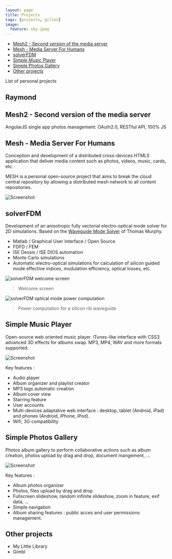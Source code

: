 ```yaml
---
layout: page
title: Projects
tags: [projects, gilles]
image:
  feature: sky.jpeg
---
```


<!-- TOC -->

- [Mesh2 - Second version of the media server](#mesh2---second-version-of-the-media-server)
- [Mesh - Media Server For Humans](#mesh---media-server-for-humans)
- [solverFDM](#solverfdm)
- [Simple Music Player](#simple-music-player)
- [Simple Photos Gallery](#simple-photos-gallery)
- [Other projects](#other-projects)

<!-- /TOC -->

List of personal projects

## Raymond



## Mesh2 - Second version of the media server

AngularJS single app photos management: OAuth2.0, RESTful API, 100% JS

## Mesh - Media Server For Humans

Conception and development of a distributed cross-devices HTML5 application that deliver media content such as photos, videos, music, cards, etc.

MESH is a personal open-source project that aims to break the cloud central repository by allowing a distributed mesh network to all content repositories.

![Screenshot](https://camo.githubusercontent.com/3a859f5798ffa0fd3f86404bd09c4217826ab0eb/68747470733a2f2f7261772e6769746875622e636f6d2f62696c6c6f752d66722f6d656469612d6d616e616765722f6d61737465722f7765622f696d616765732f70726573656e746174696f6e2e706e67)

## solverFDM

Development of an anisotropic fully vectorial electro-optical mode solver for 2D simulations. Based on the [Waveguide Mode Solver](http://www.mathworks.com/matlabcentral/fileexchange/12734-waveguide-mode-solver) of Thomas Murphy.

- Matlab / Graphical User Interface / Open Source
- FDFD / FEM
- ISE Dessis / ISE DIOS automation
- Monte Carlo simulations
- Automatic electro-optical simulations for calculation of silicon guided mode effective indices, modulation efficiency, optical losses, etc.

![solverFDM welcome screen](https://lh3.googleusercontent.com/cnN6Cc_x-B3d7DECpD0hjpqzkhurlatNQ1EUsdGpv1YwfHwetdMR6cAG-4Lb-C33LHy8=w1366-h768-rw-no)

> Welcome screen

![solverFDM optical mode power computation](https://lh3.googleusercontent.com/Zf47xUIEJ4rKFnhGe4w8Rj2vI8FUqfXfwTt3Ty33--w_zuvonwqfXET8FCNKrilfnNgA=w1366-h768-rw-no)

> Power computation for a silicon rib waveguide

## Simple Music Player

Open-source web oriented music player. iTunes-like interface with CSS3 advanced 3D effects for albums swap. MP3, MP4, WAV and more formats supported.

![Screenshot](https://lh3.googleusercontent.com/jFTqUcT0p6MsevlqUFwNt-LEFOactrm5XntdUN4Gjrzd0Ut3wvaP31t9gmVx-zqhysAOCgYkhJSFE5DHrw=w1920-h1080-rw-no)

Key features :
- Audio player
- Album organizer and playlist creator
- MP3 tags automatic creation
- Album cover view
- Starring feature
- User accounts
- Multi-devices adaptative web interface : desktop, tablet (Android, iPad) and phones (Android, iPhone, iPod).
- Wifi, 3G compatibility

## Simple Photos Gallery

Photos album gallery to perform collaborative actions such as album creation, photos upload by drag and drop, document mangement, ...

![Screenshot](https://lh3.googleusercontent.com/hzE2QDaR5KnhkSsxDDt50vr5GUJNvr1_vod_T3ccZsNp1rotVRPq-6CT-lgjleNXtXymUJFWhfC5vi06LA=w1920-h1080-rw-no)

Key features :
- Album photos organizer
- Photos, files upload by drag and drop
- Fullscreen slideshow, random infinite slideshow, zoom in feature, exif data, ...
- Simple navigation
- Album sharing features : public acces and user permissions management.

## Other projects

- My Little Library
- Gimbl
<!--stackedit_data:
eyJoaXN0b3J5IjpbLTUxMjgzNzU1MF19
-->